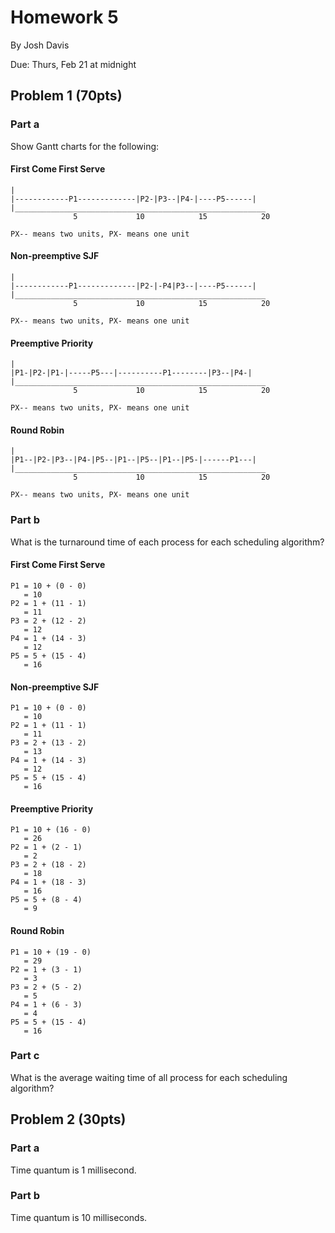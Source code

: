 Homework 5
==========

By Josh Davis

Due: Thurs, Feb 21 at midnight

## Problem 1 (70pts)

### Part a

Show Gantt charts for the following:

#### First Come First Serve

    |
    |------------P1-------------|P2-|P3--|P4-|----P5------|
    |________________________________________________________
                  5             10            15            20                    

    PX-- means two units, PX- means one unit

#### Non-preemptive SJF

    |
    |------------P1-------------|P2-|-P4|P3--|----P5------|
    |________________________________________________________
                  5             10            15            20                    

    PX-- means two units, PX- means one unit

#### Preemptive Priority

    |
    |P1-|P2-|P1-|-----P5---|----------P1--------|P3--|P4-|
    |________________________________________________________
                  5             10            15            20                    

    PX-- means two units, PX- means one unit

#### Round Robin


    |
    |P1--|P2-|P3--|P4-|P5--|P1--|P5--|P1--|P5-|------P1---|
    |________________________________________________________
                  5             10            15            20                    

    PX-- means two units, PX- means one unit

### Part b

What is the turnaround time of each process for each scheduling algorithm?

#### First Come First Serve

    P1 = 10 + (0 - 0)
       = 10
    P2 = 1 + (11 - 1)
       = 11
    P3 = 2 + (12 - 2)
       = 12
    P4 = 1 + (14 - 3)
       = 12
    P5 = 5 + (15 - 4)
       = 16

#### Non-preemptive SJF

    P1 = 10 + (0 - 0)
       = 10
    P2 = 1 + (11 - 1)
       = 11
    P3 = 2 + (13 - 2)
       = 13
    P4 = 1 + (14 - 3)
       = 12
    P5 = 5 + (15 - 4)
       = 16

#### Preemptive Priority

    P1 = 10 + (16 - 0)
       = 26
    P2 = 1 + (2 - 1)
       = 2
    P3 = 2 + (18 - 2)
       = 18
    P4 = 1 + (18 - 3)
       = 16
    P5 = 5 + (8 - 4)
       = 9

#### Round Robin

    P1 = 10 + (19 - 0)
       = 29
    P2 = 1 + (3 - 1)
       = 3
    P3 = 2 + (5 - 2)
       = 5
    P4 = 1 + (6 - 3)
       = 4
    P5 = 5 + (15 - 4)
       = 16

### Part c

What is the average waiting time of all process for each scheduling algorithm?

## Problem 2 (30pts)

### Part a

Time quantum is 1 millisecond.

### Part b

Time quantum is 10 milliseconds.
